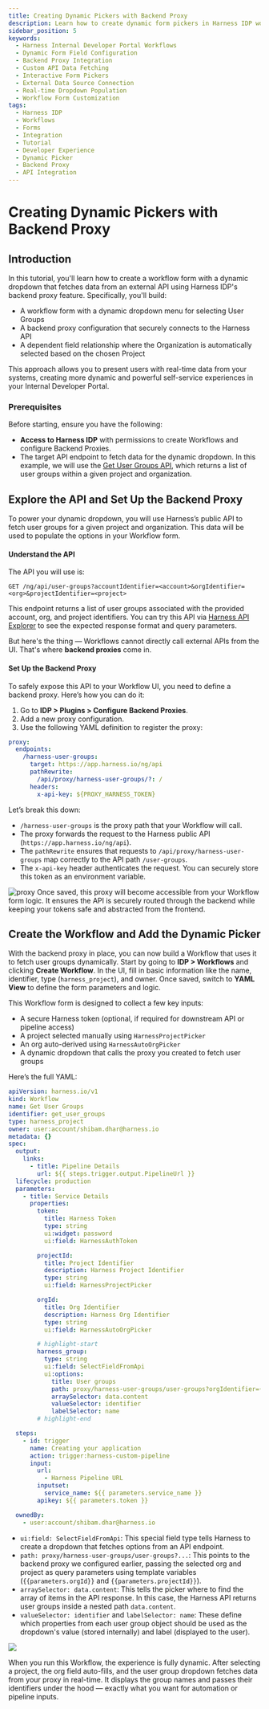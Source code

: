 ```yaml
---
title: Creating Dynamic Pickers with Backend Proxy
description: Learn how to create dynamic form pickers in Harness IDP workflows that fetch options from external APIs using backend proxy
sidebar_position: 5
keywords:
  - Harness Internal Developer Portal Workflows
  - Dynamic Form Field Configuration
  - Backend Proxy Integration
  - Custom API Data Fetching
  - Interactive Form Pickers
  - External Data Source Connection
  - Real-time Dropdown Population
  - Workflow Form Customization
tags:
  - Harness IDP
  - Workflows
  - Forms
  - Integration
  - Tutorial
  - Developer Experience
  - Dynamic Picker
  - Backend Proxy
  - API Integration
---
```


# Creating Dynamic Pickers with Backend Proxy

## Introduction

In this tutorial, you'll learn how to create a workflow form with a dynamic dropdown that fetches data from an external API using Harness IDP's backend proxy feature. Specifically, you'll build:

- A workflow form with a dynamic dropdown menu for selecting User Groups
- A backend proxy configuration that securely connects to the Harness API
- A dependent field relationship where the Organization is automatically selected based on the chosen Project

This approach allows you to present users with real-time data from your systems, creating more dynamic and powerful self-service experiences in your Internal Developer Portal.


### Prerequisites

Before starting, ensure you have the following:

* **Access to Harness IDP** with permissions to create Workflows and configure Backend Proxies.
* The target API endpoint to fetch data for the dynamic dropdown.
  In this example, we will use the [Get User Groups API](https://apidocs.harness.io/tag/User-Group#operation/getUserGroupList), which returns a list of user groups within a given project and organization.


## Explore the API and Set Up the Backend Proxy

To power your dynamic dropdown, you will use Harness’s public API to fetch user groups for a given project and organization. This data will be used to populate the options in your Workflow form.

#### Understand the API

The API you will use is:

```
GET /ng/api/user-groups?accountIdentifier=<account>&orgIdentifier=<org>&projectIdentifier=<project>
```

This endpoint returns a list of user groups associated with the provided account, org, and project identifiers. You can try this API via [Harness API Explorer](https://apidocs.harness.io/tag/User-Group#operation/getUserGroupList) to see the expected response format and query parameters.

But here's the thing — Workflows cannot directly call external APIs from the UI. That's where **backend proxies** come in.

#### Set Up the Backend Proxy

To safely expose this API to your Workflow UI, you need to define a backend proxy. Here’s how you can do it:

1. Go to **IDP > Plugins > Configure Backend Proxies**.
2. Add a new proxy configuration.
3. Use the following YAML definition to register the proxy:

```yaml
proxy:
  endpoints:
    /harness-user-groups:
      target: https://app.harness.io/ng/api
      pathRewrite:
        /api/proxy/harness-user-groups/?: /
      headers:
        x-api-key: ${PROXY_HARNESS_TOKEN}
```

Let’s break this down:

* `/harness-user-groups` is the proxy path that your Workflow will call.
* The proxy forwards the request to the Harness public API (`https://app.harness.io/ng/api`).
* The `pathRewrite` ensures that requests to `/api/proxy/harness-user-groups` map correctly to the API path `/user-groups`.
* The `x-api-key` header authenticates the request. You can securely store this token as an environment variable.

![proxy](./static/proxy-setting.png)
Once saved, this proxy will become accessible from your Workflow form logic. It ensures the API is securely routed through the backend while keeping your tokens safe and abstracted from the frontend.

## Create the Workflow and Add the Dynamic Picker

With the backend proxy in place, you can now build a Workflow that uses it to fetch user groups dynamically. Start by going to **IDP > Workflows** and clicking **Create Workflow**. In the UI, fill in basic information like the name, identifier, type (`harness_project`), and owner. Once saved, switch to **YAML View** to define the form parameters and logic.

This Workflow form is designed to collect a few key inputs:

* A secure Harness token (optional, if required for downstream API or pipeline access)
* A project selected manually using `HarnessProjectPicker`
* An org auto-derived using `HarnessAutoOrgPicker`
* A dynamic dropdown that calls the proxy you created to fetch user groups

Here’s the full YAML:

```yaml
apiVersion: harness.io/v1
kind: Workflow
name: Get User Groups
identifier: get_user_groups
type: harness_project
owner: user:account/shibam.dhar@harness.io
metadata: {}
spec:
  output:
    links:
      - title: Pipeline Details
        url: ${{ steps.trigger.output.PipelineUrl }}
  lifecycle: production
  parameters:
    - title: Service Details
      properties:
        token:
          title: Harness Token
          type: string
          ui:widget: password
          ui:field: HarnessAuthToken

        projectId:
          title: Project Identifier
          description: Harness Project Identifier
          type: string
          ui:field: HarnessProjectPicker

        orgId:
          title: Org Identifier
          description: Harness Org Identifier
          type: string
          ui:field: HarnessAutoOrgPicker

        # highlight-start
        harness_group:
          type: string
          ui:field: SelectFieldFromApi
          ui:options:
            title: User groups
            path: proxy/harness-user-groups/user-groups?orgIdentifier={{parameters.orgId}}&projectIdentifier={{parameters.projectId}}
            arraySelector: data.content
            valueSelector: identifier
            labelSelector: name
        # highlight-end

  steps:
    - id: trigger
      name: Creating your application
      action: trigger:harness-custom-pipeline
      input:
        url:
          - Harness Pipeline URL
        inputset:
          service_name: ${{ parameters.service_name }}
        apikey: ${{ parameters.token }}

  ownedBy:
    - user:account/shibam.dhar@harness.io
```
- `ui:field: SelectFieldFromApi`: This special field type tells Harness to create a dropdown that fetches options from an API endpoint.
- `path: proxy/harness-user-groups/user-groups?...`: This points to the backend proxy we configured earlier, passing the selected org and project as query parameters using template variables (`{{parameters.orgId}}` and `{{parameters.projectId}}`).
- `arraySelector: data.content`: This tells the picker where to find the array of items in the API response. In this case, the Harness API returns user groups inside a nested path `data.content`.
- `valueSelector: identifier` and `labelSelector: name`: These define which properties from each user group object should be used as the dropdown's value (stored internally) and label (displayed to the user).

![](./static/user-group-workflow.png)

When you run this Workflow, the experience is fully dynamic. After selecting a project, the org field auto-fills, and the user group dropdown fetches data from your proxy in real-time. It displays the group names and passes their identifiers under the hood — exactly what you want for automation or pipeline inputs.



